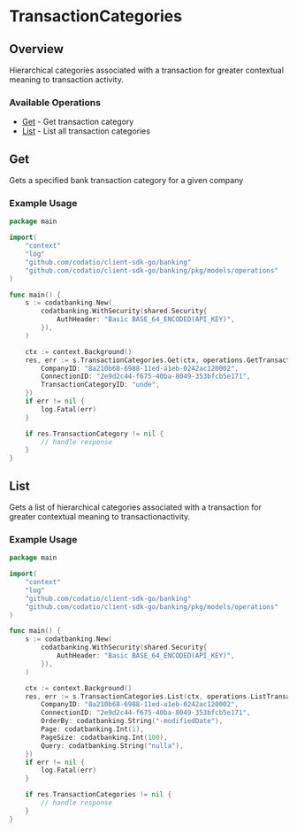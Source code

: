 # TransactionCategories

## Overview

Hierarchical categories associated with a transaction for greater contextual meaning to transaction activity.

### Available Operations

* [Get](#get) - Get transaction category
* [List](#list) - List all transaction categories

## Get

Gets a specified bank transaction category for a given company

### Example Usage

```go
package main

import(
	"context"
	"log"
	"github.com/codatio/client-sdk-go/banking"
	"github.com/codatio/client-sdk-go/banking/pkg/models/operations"
)

func main() {
    s := codatbanking.New(
        codatbanking.WithSecurity(shared.Security{
            AuthHeader: "Basic BASE_64_ENCODED(API_KEY)",
        }),
    )

    ctx := context.Background()
    res, err := s.TransactionCategories.Get(ctx, operations.GetTransactionCategoryRequest{
        CompanyID: "8a210b68-6988-11ed-a1eb-0242ac120002",
        ConnectionID: "2e9d2c44-f675-40ba-8049-353bfcb5e171",
        TransactionCategoryID: "unde",
    })
    if err != nil {
        log.Fatal(err)
    }

    if res.TransactionCategory != nil {
        // handle response
    }
}
```

## List

Gets a list of hierarchical categories associated with a transaction for greater contextual meaning to transactionactivity.

### Example Usage

```go
package main

import(
	"context"
	"log"
	"github.com/codatio/client-sdk-go/banking"
	"github.com/codatio/client-sdk-go/banking/pkg/models/operations"
)

func main() {
    s := codatbanking.New(
        codatbanking.WithSecurity(shared.Security{
            AuthHeader: "Basic BASE_64_ENCODED(API_KEY)",
        }),
    )

    ctx := context.Background()
    res, err := s.TransactionCategories.List(ctx, operations.ListTransactionCategoriesRequest{
        CompanyID: "8a210b68-6988-11ed-a1eb-0242ac120002",
        ConnectionID: "2e9d2c44-f675-40ba-8049-353bfcb5e171",
        OrderBy: codatbanking.String("-modifiedDate"),
        Page: codatbanking.Int(1),
        PageSize: codatbanking.Int(100),
        Query: codatbanking.String("nulla"),
    })
    if err != nil {
        log.Fatal(err)
    }

    if res.TransactionCategories != nil {
        // handle response
    }
}
```
